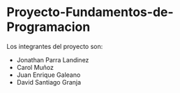 # Proyecto-Fundamentos-de-Programacion

Los integrantes del proyecto son:
- Jonathan Parra Landinez
- Carol Muñoz
- Juan Enrique Galeano
- David Santiago Granja
